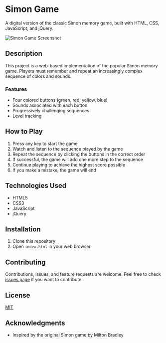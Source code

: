 # Simon Game

A digital version of the classic Simon memory game, built with HTML, CSS, JavaScript, and jQuery.

![Simon Game Screenshot](screenshot.png)

## Description

This project is a web-based implementation of the popular Simon memory game. Players must remember and repeat an increasingly complex sequence of colors and sounds.

### Features

- Four colored buttons (green, red, yellow, blue)
- Sounds associated with each button
- Progressively challenging sequences
- Level tracking

## How to Play

1. Press any key to start the game
2. Watch and listen to the sequence played by the game
3. Repeat the sequence by clicking the buttons in the correct order
4. If successful, the game will add one more step to the sequence
5. Continue playing to achieve the highest score possible
6. If you make a mistake, the game will end

## Technologies Used

- HTML5
- CSS3
- JavaScript
- jQuery

## Installation

1. Clone this repository
2. Open `index.html` in your web browser

## Contributing

Contributions, issues, and feature requests are welcome. Feel free to check [issues page](link-to-issues-page) if you want to contribute.

## License

[MIT](https://choosealicense.com/licenses/mit/)

## Acknowledgments

- Inspired by the original Simon game by Milton Bradley
